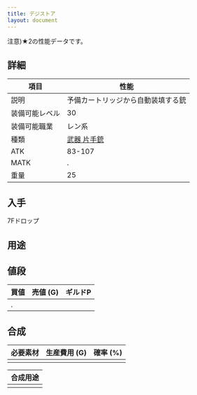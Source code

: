 ```yaml
---
title: デジストア
layout: document
---
```

注意)★2の性能データです。

## 詳細

|項目|性能|
|---|---|
|説明|予備カートリッジから自動装填する銃|
|装備可能レベル|30|
|装備可能職業|レン系|
|種類|[武器 片手銃](武器(片手銃))|
|ATK|83-107|
|MATK|.|
|重量|25|

## 入手

7Fドロップ

## 用途


## 値段

|買値|売値 (G)|ギルドP|
|---|---|---|
|.|||

## 合成

|必要素材|生産費用 (G)|確率 (%)|
|---|---|---|
||||

|合成用途|
|---|
||
